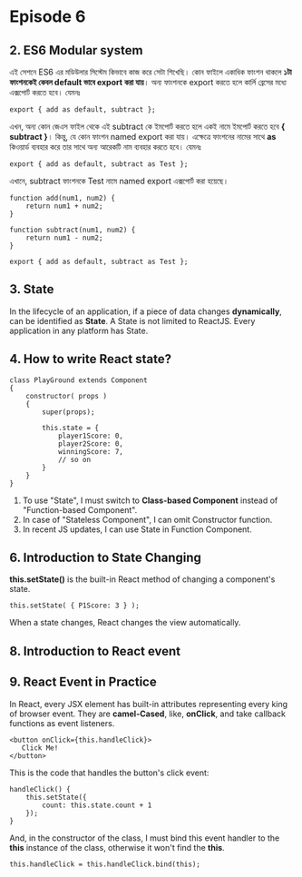 # Episode 6

## 2. ES6 Modular system

এই সেশনে ES6 এর মডিউলার সিস্টেম কিভাবে কাজ করে সেটা শিখেছি। কোন ফাইলে একাধিক ফাংশন থাকলে **১টা ফাংশনকেই কেবল default ভাবে export করা যায়**। অন্য ফাংশনকে export করতে হলে কার্লি ব্রেসের মধ্যে এক্সপোর্ট করতে হবে। যেমনঃ 

```
export { add as default, subtract };
```

এখন, অন্য কোন জেএস ফাইল থেকে এই subtract কে ইমপোর্ট করতে হলে একই নামে ইমপোর্ট করতে হবে **{ subtract }**।
কিন্তু, যে কোন ফাংশন named export করা যায়। এক্ষেত্রে ফাংশনের নামের সাথে **as** কিওয়ার্ড ব্যবহার করে তার সাথে অন্য আরেকটি নাম ব্যবহার করতে হবে। যেমনঃ

```
export { add as default, subtract as Test };
```
এখানে, subtract ফাংশনকে Test নামে named export এক্সপোর্ট করা হয়েছে।



```
function add(num1, num2) {
	return num1 + num2;
}

function subtract(num1, num2) {
	return num1 - num2;
}

export { add as default, subtract as Test };
```

## 3. State

In the lifecycle of an application, if a piece of data changes **dynamically**, can be identified as **State**. A State is not limited to ReactJS. Every application in any platform has State.

## 4. How to write React state?
```
class PlayGround extends Component
{
	constructor( props )
	{
		super(props);
		
		this.state = {
			player1Score: 0,
			player2Score: 0,
			winningScore: 7,
			// so on
		}
	}
}
```

1. To use "State", I must switch to **Class-based Component** instead of "Function-based Component".
2. In case of "Stateless Component", I can omit Constructor function.
3. In recent JS updates, I can use State in Function Component.

## 6. Introduction to State Changing

**this.setState()** is the built-in React method of changing a component's state.
```
this.setState( { P1Score: 3 } );
```

When a state changes, React changes the view automatically.

## 8. Introduction to React event
## 9. React Event in Practice

In React, every JSX element has built-in attributes representing every king of browser event. They are **camel-Cased**, like, **onClick**, and take callback functions as event listeners.
```
<button onClick={this.handleClick}>
   Click Me!
</button>
```

This is the code that handles the button's click event:
```
handleClick() {
	this.setState({
		count: this.state.count + 1
	});
}
```

And, in the constructor of the class, I must bind this event handler to the **this** instance of the class, otherwise it won't find the **this**.

```
this.handleClick = this.handleClick.bind(this);
```
